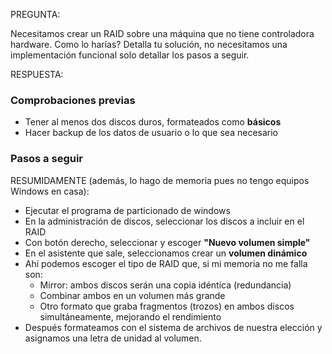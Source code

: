 PREGUNTA:

Necesitamos crear un RAID sobre una máquina que no tiene controladora hardware. Como lo harías? Detalla tu solución, no necesitamos una implementación funcional solo detallar los pasos a seguir.

RESPUESTA:

### Comprobaciones previas
- Tener al menos dos discos duros, formateados como **básicos**
- Hacer backup de los datos de usuario o lo que sea necesario
### Pasos a seguir
RESUMIDAMENTE (además, lo hago de memoria pues no tengo equipos Windows en casa):
- Ejecutar el programa de particionado de windows
- En la administración de discos, seleccionar los discos a incluir en el RAID
- Con botón derecho, seleccionar y escoger **"Nuevo volumen simple"**
- En el asistente que sale, seleccionamos crear un **volumen dinámico**
- Ahí podemos escoger el tipo de RAID que, si mi memoria no me falla son:
  - Mirror: ambos discos serán una copia idéntica (redundancia)
  - Combinar ambos en un volumen más grande
  - Otro formato que graba fragmentos (trozos) en ambos discos simultáneamente, mejorando el rendimiento
- Después formateamos con el sistema de archivos de nuestra elección y asignamos una letra de unidad al volumen.
